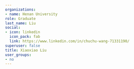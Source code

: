 ```yaml
---
organizations:
- name: Henan University
role: Graduate
last_name: Liu
social:
- icon: linkedin
  icon_pack: fab
  link: https://www.linkedin.com/in/chuchu-wang-71331190/
superuser: false
title: Xiaoxiao Liu
user_groups:
- no
---
```





